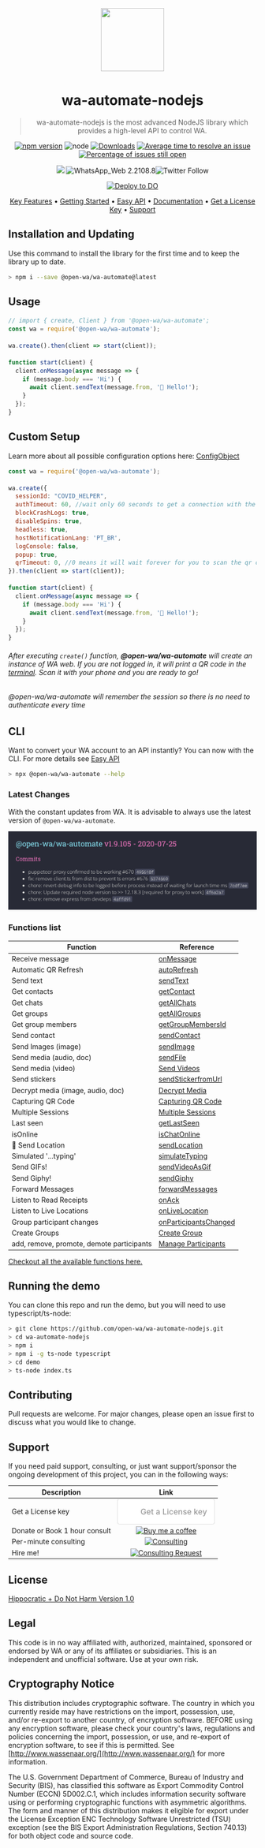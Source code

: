 <div align="center">
<img src="https://raw.githubusercontent.com/open-wa/wa-automate-nodejs/master/resources/hotfix-logo.png" width="128" height="128"/>

# wa-automate-nodejs

> wa-automate-nodejs is the most advanced NodeJS library which provides a high-level API to control WA.
>
>

[![npm version](https://img.shields.io/npm/v/@open-wa/wa-automate.svg?color=green)](https://www.npmjs.com/package/@open-wa/wa-automate)
![node](https://img.shields.io/node/v/@open-wa/wa-automate)
[![Downloads](https://img.shields.io/npm/dm/@open-wa/wa-automate.svg)](https://www.npmjs.com/package/@open-wa/wa-automate)
[![Average time to resolve an issue](http://isitmaintained.com/badge/resolution/open-wa/wa-automate-nodejs.svg)](http://isitmaintained.com/project/open-wa/wa-automate-nodejs "Average time to resolve an issue")
[![Percentage of issues still open](http://isitmaintained.com/badge/open/open-wa/wa-automate-nodejs.svg)](http://isitmaintained.com/project/open-wa/wa-automate-nodejs "Percentage of issues still open")

<a href="https://discord.gg/dnpp72a"><img src="https://img.shields.io/discord/661438166758195211?color=blueviolet&label=discord&style=flat" /></a> ![WhatsApp_Web 2.2108.8](https://img.shields.io/badge/WhatsApp_Web-2.2108.8-brightgreen.svg)<img alt="Twitter Follow" src="https://img.shields.io/twitter/follow/openwadev?label=Follow%20%40openwadev%20for%20updates&logo=twitter&style=social">

<a href="https://cloud.digitalocean.com/apps/new?repo=https://github.com/open-wa/wa-automate-nodejs/tree/deploy&refcode=4b093f6ecd3a&utm_campaign=Referral_Invite&utm_medium=Referral_Program&utm_source=badge">
 <img style="max-height:200px" src="https://raw.githubusercontent.com/open-wa/wa-automate-deploy-heroku/main/assets/do_deploy.png" alt="Deploy to DO">
</a>


<p align="center">
  <a href="#functions-list">Key Features</a> •
  <a href="https://docs.openwa.dev/pages/Getting%20Started/installation.html">Getting Started</a> •
  <a href="https://docs.openwa.dev/pages/Getting%20Started/quick-run.html">Easy API</a> •
  <a href="https://docs.openwa.dev/classes/api_Client.Client.html">Documentation</a> •
  <a href="https://openwa.page.link/key">Get a License Key</a> •
  <a href="#support">Support</a>
</p>

</div>

## Installation and Updating

Use this command to install the library for the first time and to keep the library up to date.

```bash
> npm i --save @open-wa/wa-automate@latest
```

## Usage

```javascript
// import { create, Client } from '@open-wa/wa-automate';
const wa = require('@open-wa/wa-automate');

wa.create().then(client => start(client));

function start(client) {
  client.onMessage(async message => {
    if (message.body === 'Hi') {
      await client.sendText(message.from, '👋 Hello!');
    }
  });
}
```

## Custom Setup

Learn more about all possible configuration options here: [ConfigObject](https://docs.openwa.dev/interfaces/api_model.configobject.html)

```javascript
const wa = require('@open-wa/wa-automate');

wa.create({
  sessionId: "COVID_HELPER",
  authTimeout: 60, //wait only 60 seconds to get a connection with the host account device
  blockCrashLogs: true,
  disableSpins: true,
  headless: true,
  hostNotificationLang: 'PT_BR',
  logConsole: false,
  popup: true,
  qrTimeout: 0, //0 means it will wait forever for you to scan the qr code
}).then(client => start(client));

function start(client) {
  client.onMessage(async message => {
    if (message.body === 'Hi') {
      await client.sendText(message.from, '👋 Hello!');
    }
  });
}

```

###### After executing `create()` function, **@open-wa/wa-automate** will create an instance of WA web. If you are not logged in, it will print a QR code in the [terminal](https://i.imgur.com/g8QvERI.png). Scan it with your phone and you are ready to go!

###### @open-wa/wa-automate will remember the session so there is no need to authenticate every time

## CLI

Want to convert your WA account to an API instantly? You can now with the CLI. For more details see [Easy API](https://docs.openwa.dev/pages/Getting%20Started/quick-run.html)

```bash
> npx @open-wa/wa-automate --help
```

### Latest Changes

With the constant updates from WA. It is advisable to always use the latest version of `@open-wa/wa-automate`.

   <div align="center">
   <img src="https://raw.githubusercontent.com/open-wa/wa-automate-nodejs/master/release.png"/>
   </div>

### Functions list

| Function                          | Reference |
| --------------------------------- | ----------- |
| Receive message                   | [onMessage](https://docs.openwa.dev/classes/api_Client.Client.html#onMessage)
| Automatic QR Refresh              | [autoRefresh](https://docs.openwa.dev/classes/api_Client.Client.html#autoRefresh)
| Send text                         | [sendText](https://docs.openwa.dev/classes/api_Client.Client.html#sendText)
| Get contacts                      | [getContact](https://docs.openwa.dev/classes/api_Client.Client.html#getContact)
| Get chats                         | [getAllChats](https://docs.openwa.dev/classes/api_Client.Client.html#getAllChats)
| Get groups                        | [getAllGroups](https://docs.openwa.dev/classes/api_Client.Client.html#getAllGroups)
| Get group members                 | [getGroupMembersId](https://docs.openwa.dev/classes/api_Client.Client.html#getGroupMembersId)
| Send contact                      | [sendContact](https://docs.openwa.dev/classes/api_Client.Client.html#sendContact)
| Send Images (image)              | [sendImage](https://docs.openwa.dev/classes/api_Client.Client.html#sendImage)
| Send media (audio, doc) | [sendFile](https://docs.openwa.dev/classes/api_Client.Client.html#sendFile)
| Send media (video)  | [Send Videos](https://docs.openwa.dev/pages/How%20to/send-files/send-videos.html)
| Send stickers                     | [sendStickerfromUrl](https://docs.openwa.dev/classes/api_Client.Client.html#sendStickerFromuUrl)
| Decrypt media (image, audio, doc) | [Decrypt Media](https://docs.openwa.dev/pages/How%20to/decrypt-media.html)
| Capturing QR Code                 | [Capturing QR Code](https://docs.openwa.dev/pages/The%20Client/launch-events/capture-qr.html)
| Multiple Sessions                 | [Multiple Sessions](https://docs.openwa.dev/pages/The%20Client/the-client/multiple-sessions.html)
| Last seen      | [getLastSeen](https://docs.openwa.dev/classes/api_Client.Client.html#getLastSeen)
| isOnline      | [isChatOnline](https://docs.openwa.dev/classes/api_Client.Client.html#isChatOnline)
| 📍 Send Location      | [sendLocation](https://docs.openwa.dev/classes/api_Client.Client.html#sendLocation)
| Simulated '...typing'             | [simulateTyping](https://docs.openwa.dev/classes/api_Client.Client.html#simulateTyping)
| Send GIFs!                       | [sendVideoAsGif](https://docs.openwa.dev/classes/api_Client.Client.html#sendVideoAsGif)
| Send Giphy!                       | [sendGiphy](https://docs.openwa.dev/classes/api_Client.Client.html#sendGiphy)
| Forward Messages                  | [forwardMessages](https://docs.openwa.dev/classes/api_Client.Client.html#forwardMessages)
| Listen to Read Receipts           | [onAck](https://docs.openwa.dev/classes/api_Client.Client.html#onAck)
| Listen to Live Locations           | [onLiveLocation](https://docs.openwa.dev/classes/api_Client.Client.html#onLiveLocation)
| Group participant changes         | [onParticipantsChanged](https://docs.openwa.dev/classes/api_Client.Client.html#onParticipantsChanged)
| Create Groups         | [Create Group](https://docs.openwa.dev/pages/How%20to/groups.html#create-a-group)
| add, remove, promote, demote participants        | [Manage Participants](https://docs.openwa.dev/pages/How%20to/groups/manage-participants.html)

[Checkout all the available functions here.](https://docs.openwa.dev/classes/api_Client.Client.html)

## Running the demo

You can clone this repo and run the demo, but you will need to use typescript/ts-node:

```bash
> git clone https://github.com/open-wa/wa-automate-nodejs.git
> cd wa-automate-nodejs
> npm i
> npm i -g ts-node typescript
> cd demo
> ts-node index.ts
```

## Contributing

Pull requests are welcome. For major changes, please open an issue first to discuss what you would like to change.

## Support

If you need paid support, consulting, or just want support/sponsor the ongoing development of this project, you can in the following ways:

|Description | Link |
|-	|:-:|
| Get a License key | <a class="gumroad-button" href="https://gum.co/BTMt?wanted=true" target="_blank" data-gumroad-single-product="true" style='background-color: white !important;background-image: url(https://gumroad.com/button/button_bar.jpg) !important;background-repeat: repeat-x !important;border-radius: 4px !important;box-shadow: rgba(0, 0, 0, 0.4) 0 0 2px !important;color: #999 !important;display: inline-block !important;font-family: -apple-system, ".SFNSDisplay-Regular", "Helvetica Neue", Helvetica, Arial, sans-serif !important;font-size: 16px !important;font-style: normal !important;font-weight: 500 !important;line-height: 50px !important;padding: 0 15px !important;text-shadow: none !important;text-decoration: none !important;'><span class="gumroad-button-logo" style='background-image: url(https://gumroad.com/button/button_logo.png) !important;background-size: cover !important;height: 17px !important;width: 16px !important;display: inline-block !important;margin-bottom: -3px !important;margin-right: 15px !important;'></span>Get a License key</a>
| Donate or Book 1 hour consult | [![Buy me a coffee][buymeacoffee-shield]][buymeacoffee]
| Per-minute consulting |   <a href="http://otechie.com/smashah"><img src="https://api.otechie.com/consultancy/smashah/badge.svg" alt="Consulting"></a>
| Hire me! | [![Consulting Request][consult-shield]][consult]

## License

[Hippocratic + Do Not Harm Version 1.0](https://github.com/open-wa/wa-automate-nodejs/blob/master/LICENSE.md)

## Legal

This code is in no way affiliated with, authorized, maintained, sponsored or endorsed by WA or any of its affiliates or subsidiaries. This is an independent and unofficial software. Use at your own risk.

## Cryptography Notice

This distribution includes cryptographic software. The country in which you currently reside may have restrictions on the import, possession, use, and/or re-export to another country, of encryption software. BEFORE using any encryption software, please check your country's laws, regulations and policies concerning the import, possession, or use, and re-export of encryption software, to see if this is permitted. See [http://www.wassenaar.org/](http://www.wassenaar.org/) for more information.

The U.S. Government Department of Commerce, Bureau of Industry and Security (BIS), has classified this software as Export Commodity Control Number (ECCN) 5D002.C.1, which includes information security software using or performing cryptographic functions with asymmetric algorithms. The form and manner of this distribution makes it eligible for export under the License Exception ENC Technology Software Unrestricted (TSU) exception (see the BIS Export Administration Regulations, Section 740.13) for both object code and source code.

[buymeacoffee-shield]: https://www.buymeacoffee.com/assets/img/guidelines/download-assets-sm-2.svg
[buymeacoffee]: https://www.buymeacoffee.com/smashah
[consult-shield]: https://img.shields.io/badge/Require%20Paid%20Support%20or%20Consulting%3F-Click%20Here-blue?style=for-the-badge&logo=paypal
[consult]: mailto:shah@openwa.dev?subject=WhatsApp%20Consulting
